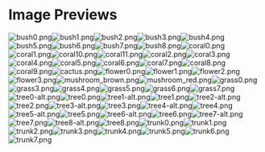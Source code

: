 # Image Previews

![bush0.png](Landscape/Plants/Bushes/bush0.png)![bush1.png](Landscape/Plants/Bushes/bush1.png)![bush2.png](Landscape/Plants/Bushes/bush2.png)![bush3.png](Landscape/Plants/Bushes/bush3.png)![bush4.png](Landscape/Plants/Bushes/bush4.png)![bush5.png](Landscape/Plants/Bushes/bush5.png)![bush6.png](Landscape/Plants/Bushes/bush6.png)![bush7.png](Landscape/Plants/Bushes/bush7.png)![bush8.png](Landscape/Plants/Bushes/bush8.png)![coral0.png](Landscape/Plants/Coral/coral0.png)![coral1.png](Landscape/Plants/Coral/coral1.png)![coral10.png](Landscape/Plants/Coral/coral10.png)![coral11.png](Landscape/Plants/Coral/coral11.png)![coral2.png](Landscape/Plants/Coral/coral2.png)![coral3.png](Landscape/Plants/Coral/coral3.png)![coral4.png](Landscape/Plants/Coral/coral4.png)![coral5.png](Landscape/Plants/Coral/coral5.png)![coral6.png](Landscape/Plants/Coral/coral6.png)![coral7.png](Landscape/Plants/Coral/coral7.png)![coral8.png](Landscape/Plants/Coral/coral8.png)![coral9.png](Landscape/Plants/Coral/coral9.png)![cactus.png](Landscape/Plants/Flowers/cactus.png)![flower0.png](Landscape/Plants/Flowers/flower0.png)![flower1.png](Landscape/Plants/Flowers/flower1.png)![flower2.png](Landscape/Plants/Flowers/flower2.png)![flower3.png](Landscape/Plants/Flowers/flower3.png)![mushroom_brown.png](Landscape/Plants/Flowers/mushroom_brown.png)![mushroom_red.png](Landscape/Plants/Flowers/mushroom_red.png)![grass0.png](Landscape/Plants/Grass/grass0.png)![grass3.png](Landscape/Plants/Grass/grass3.png)![grass4.png](Landscape/Plants/Grass/grass4.png)![grass5.png](Landscape/Plants/Grass/grass5.png)![grass6.png](Landscape/Plants/Grass/grass6.png)![grass7.png](Landscape/Plants/Grass/grass7.png)![tree0-alt.png](Landscape/Plants/Trees/tree0-alt.png)![tree0.png](Landscape/Plants/Trees/tree0.png)![tree1-alt.png](Landscape/Plants/Trees/tree1-alt.png)![tree1.png](Landscape/Plants/Trees/tree1.png)![tree2-alt.png](Landscape/Plants/Trees/tree2-alt.png)![tree2.png](Landscape/Plants/Trees/tree2.png)![tree3-alt.png](Landscape/Plants/Trees/tree3-alt.png)![tree3.png](Landscape/Plants/Trees/tree3.png)![tree4-alt.png](Landscape/Plants/Trees/tree4-alt.png)![tree4.png](Landscape/Plants/Trees/tree4.png)![tree5-alt.png](Landscape/Plants/Trees/tree5-alt.png)![tree5.png](Landscape/Plants/Trees/tree5.png)![tree6-alt.png](Landscape/Plants/Trees/tree6-alt.png)![tree6.png](Landscape/Plants/Trees/tree6.png)![tree7-alt.png](Landscape/Plants/Trees/tree7-alt.png)![tree7.png](Landscape/Plants/Trees/tree7.png)![tree8-alt.png](Landscape/Plants/Trees/tree8-alt.png)![tree8.png](Landscape/Plants/Trees/tree8.png)![trunk0.png](Landscape/Plants/Trees/trunk0.png)![trunk1.png](Landscape/Plants/Trees/trunk1.png)![trunk2.png](Landscape/Plants/Trees/trunk2.png)![trunk3.png](Landscape/Plants/Trees/trunk3.png)![trunk4.png](Landscape/Plants/Trees/trunk4.png)![trunk5.png](Landscape/Plants/Trees/trunk5.png)![trunk6.png](Landscape/Plants/Trees/trunk6.png)![trunk7.png](Landscape/Plants/Trees/trunk7.png)
